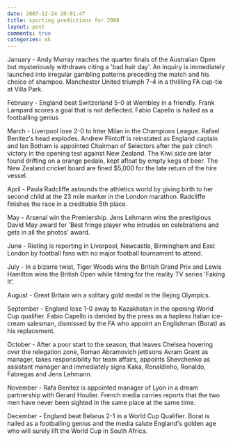 ```yaml
---
date: 2007-12-24 20:01:47
title: sporting predictions for 2008
layout: post
comments: true
categories: uk
---
```

January - Andy Murray reaches the quarter finals of the Australian Open
but mysteriously withdraws citing a 'bad hair day'. An inquiry is
immediately launched into irregular gambling patterns preceding the
match and his choice of shampoo. Manchester United triumph 7-4 in a
thrilling FA cup-tie at Villa Park.

February - England beat Switzerland 5-0 at Wembley in a friendly. Frank
Lampard scores a goal that is not deflected. Fabio Capello is hailed as
a footballing genius

March - Liverpool lose 2-0 to Inter Milan in the Champions League.
Rafael Benitez's head explodes. Andrew Flintoff is reinstated as England
captain and Ian Botham is appointed Chairman of Selectors after the pair
clinch victory in the opening test against New Zealand. The Kiwi side
are later found drifting on a orange pedalo, kept afloat by empty kegs
of beer. The New Zealand cricket board are fined $5,000 for the late
return of the hire vessel.

April - Paula Radcliffe astounds the athletics world by giving birth to
her second child at the 23 mile marker in the London marathon. Radcliffe
finishes the race in a creditable 5th place.

May - Arsenal win the Premiership. Jens Lehmann wins the prestigious
David May award for 'Best fringe player who intrudes on celebrations and
gets in all the photos' award.

June - Rioting is reporting in Liverpool, Newcastle, Birmingham and East
London by football fans with no major football tournament to attend.

July - In a bizarre twist, Tiger Woods wins the British Grand Prix and
Lewis Hamilton wins the British Open while filming for the reality TV
series 'Faking It'.

August - Great Britain win a solitary gold medal in the Bejing Olympics.

September - England lose 1-0 away to Kazakhstan in the opening World Cup
qualifier. Fabio Capello is derided by the press as a hapless Italian
ice-cream salesman, dismissed by the FA who appoint an Englishman
(Borat) as his replacement.

October - After a poor start to the season, that leaves Chelsea hovering
over the relegation zone, Roman Abramovich jettisons Avram Grant as
manager, takes responsibility for team affairs, appoints Shevchenko as
assistant manager and immediately signs Kaka, Ronaldinho, Ronaldo,
Fabregas and Jens Lehmann.

November - Rafa Benitez is appointed manager of Lyon in a dream
partnership with Gerard Houlier. French media carries reports that the
two men have never been sighted in the same place at the same time.

December - England beat Belarus 2-1 in a World Cup Qualifier. Borat is
hailed as a footballing genius and the media salute England's golden age
who will surely lift the World Cup in South Africa.
